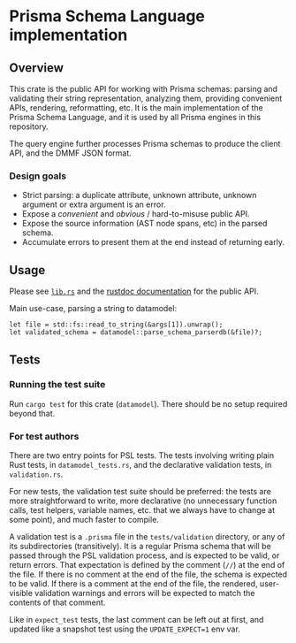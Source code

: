 # Prisma Schema Language implementation

## Overview

This crate is the public API for working with Prisma schemas: parsing and
validating their string representation, analyzing them, providing convenient
APIs, rendering, reformatting, etc. It is the main implementation of the Prisma
Schema Language, and it is used by all Prisma engines in this repository.

The query engine further processes Prisma schemas to produce the client API,
and the DMMF JSON format.

### Design goals

- Strict parsing: a duplicate attribute, unknown attribute, unknown argument or extra argument is an error.
- Expose a _convenient_ and _obvious_ / hard-to-misuse public API.
- Expose the source information (AST node spans, etc) in the parsed schema.
- Accumulate errors to present them at the end instead of returning early.

## Usage

Please see [`lib.rs`](src/lib.rs) and the [rustdoc documentation](https://prisma.github.io/prisma-engines/doc/datamodel/) for the public API.

Main use-case, parsing a string to datamodel:

```
let file = std::fs::read_to_string(&args[1]).unwrap();
let validated_schema = datamodel::parse_schema_parserdb(&file)?;
```

## Tests

###  Running the test suite

Run `cargo test` for this crate (`datamodel`). There should be no setup required beyond that.

### For test authors

There are two entry points for PSL tests. The tests involving writing plain
Rust tests, in `datamodel_tests.rs`, and the declarative validation tests, in
`validation.rs`.

For new tests, the validation test suite should be preferred: the tests are
more straightforward to write, more declarative (no unnecessary function calls,
test helpers, variable names, etc. that we always have to change at some
point), and much faster to compile.

A validation test is a `.prisma` file in the `tests/validation` directory, or
any of its subdirectories (transitively). It is a regular Prisma schema that
will be passed through the PSL validation process, and is expected to be valid,
or return errors. That expectation is defined by the comment (`//`) at the end
of the file. If there is no comment at the end of the file, the schema is
expected to be valid. If there is a comment at the end of the file, the
rendered, user-visible validation warnings and errors will be expected to match
the contents of that comment.

Like in `expect_test` tests, the last comment can be left out at first, and
updated like a snapshot test using the `UPDATE_EXPECT=1` env var.
